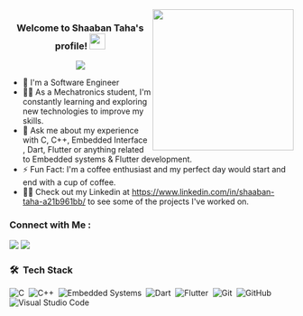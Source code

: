
<img width="250" align="right" src="https://c.tenor.com/_DOBjnGspYAAAAAM/code-coding.gif">

<h3 align="center">
  Welcome to Shaaban Taha's profile!
  <img src="https://media.giphy.com/media/hvRJCLFzcasrR4ia7z/giphy.gif" width="28">
</h3>

<!-- Typing SVG by DenverCoder1 - https://github.com/DenverCoder1/readme-typing-svg -->
<p align="center">
  <a href="https://github.com/DenverCoder1/readme-typing-svg"><img src="https://readme-typing-svg.herokuapp.com/?lines=Embedded%20software%30Flutter-%20developer;Always%20learning%20new%20things&font=Fira%20Code&center=true&width=440&height=45&color=f75c7e&vCenter=true&size=22"></a>
</p> 

- 🏢 I'm a Software Engineer 
- 👨‍💻 As a Mechatronics student, I'm constantly learning and exploring new technologies to improve my skills.
- 💬 Ask me about my experience with C, C++, Embedded Interface , Dart, Flutter or anything related to Embedded systems & Flutter development.
- ⚡ Fun Fact: I'm a coffee enthusiast and my perfect day would start and end with a cup of coffee.
- 👨‍💻 Check out my Linkedin at https://www.linkedin.com/in/shaaban-taha-a21b961bb/ to see some of the projects I've worked on.


### Connect with Me :

<a href="https://linkedin.com/in/shaaban-taha-a21b961bb/" target="_blank"><img src="https://img.shields.io/badge/-Shaaban%20Taha-0077B5?style=for-the-badge&logo=Linkedin&logoColor=white"/></a>
<a href="https://t.me/Shaaban.rar" target="_blank"><img src="https://img.shields.io/badge/-Shaaban%20Taha-0077B5?style=for-the-badge&logo=Telegram&logoColor=white"/></a>
### 🛠 &nbsp;Tech Stack

![C](https://img.shields.io/badge/-C-05122A?style=flat&logo=c)&nbsp;
![C++](https://img.shields.io/badge/-C++-05122A?style=flat&logo=c%2B%2B)&nbsp;
![Embedded Systems](https://img.shields.io/badge/-Embedded%20Systems-05122A?style=flat&logo=arduino)&nbsp;
![Dart](https://img.shields.io/badge/-Dart-05122A?style=flat&logo=dart)&nbsp;
![Flutter](https://img.shields.io/badge/-Flutter-05122A?style=flat&logo=flutter)&nbsp;
![Git](https://img.shields.io/badge/-Git-05122A?style=flat&logo=git)&nbsp;
![GitHub](https://img.shields.io/badge/-GitHub-05122A?style=flat&logo=github)&nbsp;
![Visual Studio Code](https://img.shields.io/badge/-Visual%20Studio%20Code-05122A?style=flat&logo=visual-studio-code&logoColor=007ACC)&nbsp;

